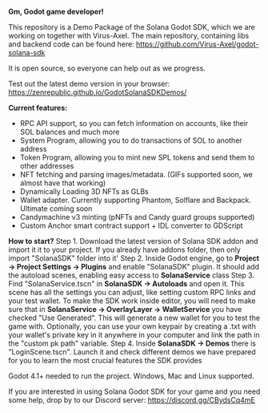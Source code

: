 **Gm, Godot game developer!**

This repository is a Demo Package of the Solana Godot SDK, which we are working on together with Virus-Axel.
The main repository, containing libs and backend code can be found here: https://github.com/Virus-Axel/godot-solana-sdk 

It is open source, so everyone can help out as we progress.

Test out the latest demo version in your browser: https://zenrepublic.github.io/GodotSolanaSDKDemos/

**Current features:**
- RPC API support, so you can fetch information on accounts, like their SOL balances and much more
- System Program, allowing you to do transactions of SOL to another address
- Token Program, allowing you to mint new SPL tokens and send them to other addresses
- NFT fetching and parsing images/metadata. (GIFs supported soon, we almost have that working)
- Dynamically Loading 3D NFTs as GLBs
- Wallet adapter. Currently supporting Phantom, Solflare and Backpack. Ultimate coming soon
- Candymachine v3 minting (pNFTs and Candy guard groups supported)
- Custom Anchor smart contract support + IDL converter to GDScript

**How to start?**
Step 1. Download the latest version of Solana SDK addon and import it it to your project. If you already have addons folder, then only import "SolanaSDK" folder into it'
Step 2. Inside Godot engine, go to **Project -> Project Settings -> Plugins** and enable "SolanaSDK" plugin. It should add the autoload scenes, enabling easy access to **SolanaService** class
Step 3. Find "SolanaService.tscn" in **SolanaSDK -> Autoloads** and open it. This scene has all the settings you can adjust, like setting custom RPC links and your test wallet.
To make the SDK work inside editor, you will need to make sure that in **SolanaService -> OverlayLayer -> WalletService** you have checked "Use Generated". This will generate a new wallet for you to test the game with.
Optionally, you can use your own keypair by creating a .txt with your wallet's private key in it anywhere in your computer and link the path in the "custom pk path" variable.
Step 4. Inside **SolanaSDK -> Demos** there is "LoginScene.tscn". Launch it and check different demos we have prepared for you to learn the most crucial features the SDK provides

Godot 4.1+ needed to run the project. Windows, Mac and Linux supported.

If you are interested in using Solana Godot SDK for your game and you need some help, drop by to our Discord server: https://discord.gg/CBydsCq4mE

